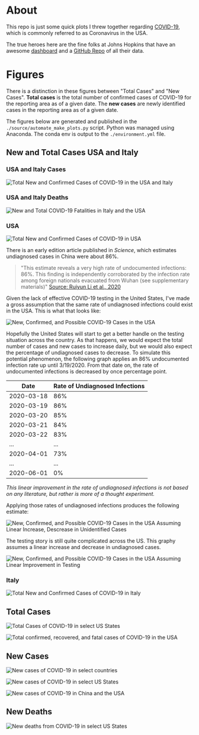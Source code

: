 # About

This repo is just some quick plots I threw together regarding [COVID-19](https://www.health.ny.gov/diseases/communicable/coronavirus/), which is commonly referred to as Coronavirus in the USA.

The true heroes here are the fine folks at Johns Hopkins that have an awesome [dashboard](https://gisanddata.maps.arcgis.com/apps/opsdashboard/index.html#/bda7594740fd40299423467b48e9ecf6) and a [GitHub Repo](https://github.com/CSSEGISandData/COVID-19) of all their data.

# Figures

There is a distinction in these figures between "Total Cases" and "New Cases". **Total cases** is the total number of confirmed cases of COVID-19 for the reporting area as of a given date. The **new cases** are newly identified cases in the reporting area as of a given date.

The figures below are generated and published in the `./source/automate_make_plots.py` script. Python was managed using Anaconda. The conda env is output to the `./environment.yml` file.

## New and Total Cases USA and Italy

### USA and Italy Cases

![Total New and Confirmed Cases of COVID-19 in the USA and Italy](./output/PNGs/italy_usa_new_and_confirmed.png?raw=true "Total New and Confirmed Cases of COVID-19 in the USA and Italy")

### USA and Italy Deaths

![New and Total COVID-19 Fatalities in Italy and the USA](./output/PNGs/italy_usa_new_and_confirmed_fatalities.png?raw=true "New and Total COVID-19 Fatalities in Italy and the USA")


### USA
![Total New and Confirmed Cases of COVID-19 in USA](./output/PNGs/usa_new_and_confirmed.png?raw=true "Total New and Confirmed Cases of COVID-19 in USA")

There is an early edition article published in *Science*, which estimates undiagnosed cases in China were about 86%.

> "This estimate reveals a very high rate of undocumented infections: 86%. 
> This finding is independently corroborated by the infection rate among foreign 
> nationals evacuated from Wuhan (see supplementary materials)" [Source: Ruiyun Li et al., 2020](https://science.sciencemag.org/content/early/2020/03/13/science.abb3221)

Given the lack of effective COVID-19 testing in the United States, I've made a gross assumption that the same rate of undiagnosed infections could exist in the USA. This is what that looks like:

![New, Confirmed, and Possible COVID-19 Cases in the USA](./output/PNGs/usa_new_and_confirmed_estimated.png?raw=true "New, Confirmed, and Possible COVID-19 Cases in the USA")

Hopefully the United States will start to get a better handle on the testing situation across the country. As that happens, we would expect the total number of cases and new cases to increase daily, but we would also expect the percentage of undiagnosed cases to decrease. To simulate this potential phenomenon, the following graph applies an 86% undocumented infection rate up until 3/19/2020. From that date on, the rate of undocumented infections is decreased by once percentage point.

|    Date    | Rate of Undiagnosed Infections |
|------------|--------------------------------|
| 2020-03-18 | 86%                            |
| 2020-03-19 | 86%                            |
| 2020-03-20 | 85%                            |
| 2020-03-21 | 84%                            |
| 2020-03-22 | 83%                            |
| ...        | ...                            |
| 2020-04-01 | 73%                            |
| ...        | ...                            |
| 2020-06-01 | 0%                             |

*This linear improvement in the rate of undiagnosed infections is not based on any literature, but rather is more of a thought experiment.*

Applying those rates of undiagnosed infections produces the following estimate:

![New, Confirmed, and Possible COVID-19 Cases in the USA Assuming Linear Increase, Descrease in Unidentified Cases](./output/PNGs/usa_new_and_confirmed_estimated_diminishing.png?raw=true "New, Confirmed, and Possible COVID-19 Cases in the USA Assuming Linear Improvement in Testing")

The testing story is still quite complicated across the US. This graphy assumes a linear increase and decrease in undiagnosed cases.

![New, Confirmed, and Possible COVID-19 Cases in the USA Assuming Linear Improvement in Testing](./output/PNGs/usa_new_and_confirmed_estimated_increase_decrease.png?raw=true "New, Confirmed, and Possible COVID-19 Cases in the USA Assuming Linear Increase, Descreas in Testing")

### Italy
![Total New and Confirmed Cases of COVID-19 in Italy](./output/PNGs/italy_new_and_confirmed.png?raw=true "Total New and Confirmed Cases of COVID-19 in Italy")

## Total Cases

![Total Cases of COVID-19 in select US States](./output/PNGs/usa_hot_spots.png?raw=true "Total Cases of COVID-19 in select US States")

![Total confirmed, recovered, and fatal cases of COVID-19 in the USA](./output/PNGs/usa.png?raw=true "Total confirmed, recovered, and fatal cases of COVID-19 in the USA")

## New Cases

![New cases of COVID-19 in select countries](./output/PNGs/countries_new_cases.png?raw=true "New cases of COVID-19 in select countries")

![New cases of COVID-19 in select US States](./output/PNGs/states_new_cases.png?raw=true "New cases of COVID-19 in select US States")

![New cases of COVID-19 in China and the USA](./output/PNGs/usa_china_new_cases.png?raw=true "New cases of COVID-19 in China and the USA")

## New Deaths

![New deaths from COVID-19 in select US States](./output/PNGs/usa_states_new_deaths.png?raw=true "New deaths from COVID=-19 in select US States")

